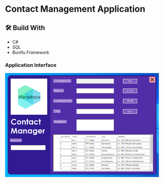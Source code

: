 # Contact Management Application

## :hammer_and_wrench: Build With
* C#
* SQL
* Bunifu Framework

### Application Interface

![Interface](https://github.com/paradocx96/Contact-Management/blob/master/Other/Image/Interface.png "Application Interface")
